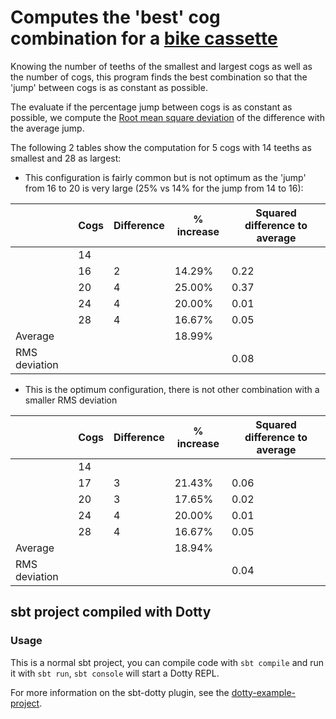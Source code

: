 # Computes the 'best' cog combination for a [bike cassette](https://www.sheldonbrown.com/k7.html)

Knowing the number of teeths of the smallest and largest cogs as well as the number of cogs, this program finds the best combination so that the 'jump' between cogs is as constant as possible.

The evaluate if the percentage jump between cogs is as constant as possible, we compute the [Root mean square deviation](https://en.wikipedia.org/wiki/Root_mean_square) of the difference with the average jump.

The following 2 tables show the computation for 5 cogs with 14 teeths as smallest and 28 as largest:

* This configuration is fairly common but is not optimum as the 'jump' from 16 to 20 is very large (25% vs 14% for the jump from 14 to 16):

|               | Cogs | Difference | % increase | Squared difference to average |
|---------------|------|------------|------------|-------------------------------|
|               |   14 |            |            |                               |
|               |   16 |          2 |     14.29% |                          0.22 |
|               |   20 |          4 |     25.00% |                          0.37 |
|               |   24 |          4 |     20.00% |                          0.01 |
|               |   28 |          4 |     16.67% |                          0.05 |
| Average       |      |            |     18.99% |                               |
| RMS deviation |      |            |            |                          0.08 |

* This is the optimum configuration, there is not other combination with a smaller RMS deviation

|                  | Cogs | Difference | % increase | Squared difference to average |
|------------------|------|------------|------------|-------------------------------|
|                  |   14 |            |            |                               |
|                  |   17 |          3 |     21.43% |                          0.06 |
|                  |   20 |          3 |     17.65% |                          0.02 |
|                  |   24 |          4 |     20.00% |                          0.01 |
|                  |   28 |          4 |     16.67% |                          0.05 |
| Average          |      |            |     18.94% |                               |
| RMS deviation    |      |            |            |                          0.04 |



## sbt project compiled with Dotty

### Usage

This is a normal sbt project, you can compile code with `sbt compile` and run it
with `sbt run`, `sbt console` will start a Dotty REPL.

For more information on the sbt-dotty plugin, see the
[dotty-example-project](https://github.com/lampepfl/dotty-example-project/blob/master/README.md).
